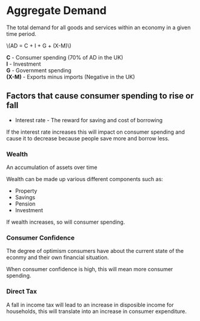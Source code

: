 # Aggregate Demand #
The total demand for all goods and services within an economy in a given time period.

\\(AD = C + I + G + (X-M)\\)

**C** - Consumer spending (70% of AD in the UK)  
**I** - Investment  
**G** - Government spending  
**(X-M)** - Exports minus imports (Negative in the UK)  

## Factors that cause consumer spending to rise or fall ##
- Interest rate - The reward for saving and cost of borrowing

If the interest rate increases this will impact on consumer spending and cause it to decrease because people save more and borrow less.

### Wealth ###
An accumulation of assets over time

Wealth can be made up various different components such as:
- Property
- Savings
- Pension
- Investment

If wealth increases, so will consumer spending.

### Consumer Confidence ###
The degree of optimism consumers have about the current state of the econmy and their own financial situation.

When consumer confidence is high, this will mean more consumer spending.

### Direct Tax ###
A fall in income tax will lead to an increase in disposible income for households, this will translate into an increase in consumer expenditure.
